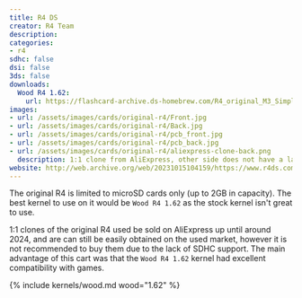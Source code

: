 ```yaml
---
title: R4 DS
creator: R4 Team
description:
categories:
- r4
sdhc: false
dsi: false
3ds: false
downloads:
  Wood R4 1.62:
    url: https://flashcard-archive.ds-homebrew.com/R4_original_M3_Simply/R4DS_Wood_R4_1.62.zip
images:
- url: /assets/images/cards/original-r4/Front.jpg
- url: /assets/images/cards/original-r4/Back.jpg
- url: /assets/images/cards/original-r4/pcb_front.jpg
- url: /assets/images/cards/original-r4/pcb_back.jpg
- url: /assets/images/cards/original-r4/aliexpress-clone-back.png
  description: 1:1 clone from AliExpress, other side does not have a label.
website: http://web.archive.org/web/20231015104159/https://www.r4ds.com/
---
```


The original R4 is limited to microSD cards only (up to 2GB in capacity). The best kernel to use on it would be `Wood R4 1.62` as the stock kernel isn't great to use.

1:1 clones of the original R4 used be sold on AliExpress up until around 2024, and are can still be easily obtained on the used market, however it is not recommended to buy them due to the lack of SDHC support. The main advantage of this cart was that the `Wood R4 1.62` kernel had excellent compatibility with games.

{% include kernels/wood.md wood="1.62" %}